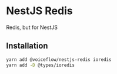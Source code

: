 # NestJS Redis

Redis, but for NestJS

## Installation

```sh
yarn add @voiceflow/nestjs-redis ioredis
yarn add -D @types/ioredis
```
